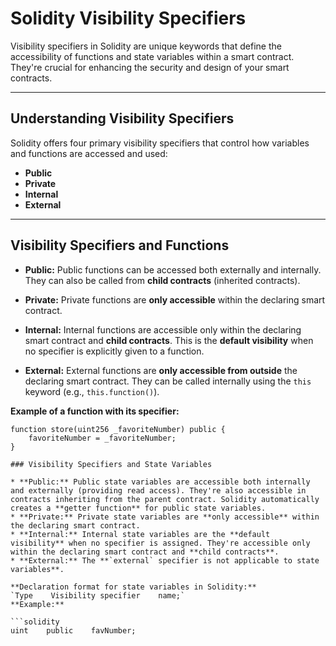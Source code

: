 # Solidity Visibility Specifiers

Visibility specifiers in Solidity are unique keywords that define the accessibility of functions and state variables within a smart contract. They're crucial for enhancing the security and design of your smart contracts.

---

## Understanding Visibility Specifiers

Solidity offers four primary visibility specifiers that control how variables and functions are accessed and used:

* **Public**
* **Private**
* **Internal**
* **External**

---

## Visibility Specifiers and Functions

* **Public:** Public functions can be accessed both externally and internally. They can also be called from **child contracts** (inherited contracts).

* **Private:** Private functions are **only accessible** within the declaring smart contract.

* **Internal:** Internal functions are accessible only within the declaring smart contract and **child contracts**. This is the **default visibility** when no specifier is explicitly given to a function.

* **External:** External functions are **only accessible from outside** the declaring smart contract. They can be called internally using the `this` keyword (e.g., `this.function()`).

**Example of a function with its specifier:**

```solidity
function store(uint256 _favoriteNumber) public {
    favoriteNumber = _favoriteNumber;
}

### Visibility Specifiers and State Variables

* **Public:** Public state variables are accessible both internally and externally (providing read access). They're also accessible in contracts inheriting from the parent contract. Solidity automatically creates a **getter function** for public state variables.
* **Private:** Private state variables are **only accessible** within the declaring smart contract.
* **Internal:** Internal state variables are the **default visibility** when no specifier is assigned. They're accessible only within the declaring smart contract and **child contracts**.
* **External:** The **`external` specifier is not applicable to state variables**.

**Declaration format for state variables in Solidity:**
`Type    Visibility specifier    name;`
**Example:**

```solidity
uint    public    favNumber;
